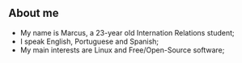 ## About me

- My name is Marcus, a 23-year old Internation Relations student;
- I speak English, Portuguese and Spanish;
- My main interests are Linux and Free/Open-Source software;

          
